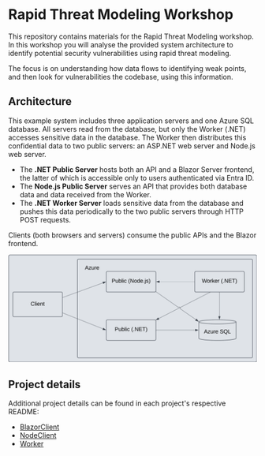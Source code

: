 # Rapid Threat Modeling Workshop

This repository contains materials for the Rapid Threat Modeling workshop.
In this workshop you will analyse the provided system architecture to identify
potential security vulnerabilities using rapid threat modeling.

The focus is on understanding how data flows to identifying weak points,
and then look for vulnerabilities the codebase, using this information.

## Architecture

This example system includes three application servers and one Azure SQL
database. All servers read from the database, but only the Worker (.NET)
accesses sensitive data in the database. The Worker then distributes this
confidential data to two public servers: an ASP.NET web server and Node.js
web server.

- The **.NET Public Server** hosts both an API and a Blazor Server frontend,
  the latter of which is accessible only to users authenticated via Entra ID.
- The **Node.js Public Server** serves an API that provides both database data and
  data received from the Worker.
- The **.NET Worker Server** loads sensitive data from the database and pushes
  this data periodically to the two public servers through HTTP POST requests.

Clients (both browsers and servers) consume the public APIs and the Blazor
frontend.

<img src="architecture.png" width=800 />

## Project details

Additional project details can be found in each project's respective README:

- [BlazorClient](/BlazorClient/README.md)
- [NodeClient](/NodeClient/README.md)
- [Worker](/Worker/README.md)
